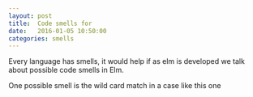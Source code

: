 ```yaml
---
layout: post
title:  Code smells for 
date:   2016-01-05 10:50:00
categories: smells
---
```


Every language has smells, it would help if as elm is developed we talk about possible code smells in Elm.


One possible smell is the wild card match in a case like this one

<script src="https://gist.github.com/zkessin/d3b580fae8141e3adc01.js"></script>
